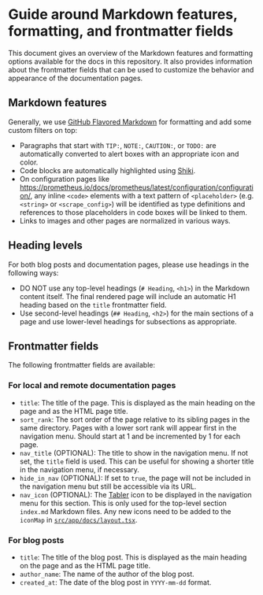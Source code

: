 # Guide around Markdown features, formatting, and frontmatter fields

This document gives an overview of the Markdown features and formatting options available for the docs in this repository. It also provides information about the frontmatter fields that can be used to customize the behavior and appearance of the documentation pages.

## Markdown features

Generally, we use [GitHub Flavored Markdown](https://github.github.com/gfm/) for formatting and add some custom filters on top:

* Paragraphs that start with `TIP:`, `NOTE:`, `CAUTION:`, or `TODO:` are automatically converted to alert boxes with an appropriate icon and color.
* Code blocks are automatically highlighted using [Shiki](https://shiki.matsu.io/).
* On configuration pages like https://prometheus.io/docs/prometheus/latest/configuration/configuration/, any inline `<code>` elements with a text pattern of `<placeholder>` (e.g. `<string>` or `<scrape_config>`) will be identified as type definitions and references to those placeholders in code boxes will be linked to them.
* Links to images and other pages are normalized in various ways.

## Heading levels

For both blog posts and documentation pages, please use headings in the following ways:

* DO NOT use any top-level headings (`# Heading`, `<h1>`) in the Markdown content itself. The final rendered page will include an automatic H1 heading based on the `title` frontmatter field.
* Use second-level headings (`## Heading`, `<h2>`) for the main sections of a page and use lower-level headings for subsections as appropriate.

## Frontmatter fields

The following frontmatter fields are available:

### For local and remote documentation pages

* `title`: The title of the page. This is displayed as the main heading on the page and as the HTML page title.
* `sort_rank`: The sort order of the page relative to its sibling pages in the same directory. Pages with a lower sort rank will appear first in the navigation menu. Should start at 1 and be incremented by 1 for each page.
* `nav_title` (OPTIONAL): The title to show in the navigation menu. If not set, the `title` field is used. This can be useful for showing a shorter title in the navigation menu, if necessary.
* `hide_in_nav` (OPTIONAL): If set to `true`, the page will not be included in the navigation menu but still be accessible via its URL.
* `nav_icon` (OPTIONAL): The [Tabler](https://tabler.io/icons) icon to be displayed in the navigation menu for this section. This is only used for the top-level section `index.md` Markdown files. Any new icons need to be added to the `iconMap` in [`src/app/docs/layout.tsx`](src/app/docs/layout.tsx).

### For blog posts

* `title`: The title of the blog post. This is displayed as the main heading on the page and as the HTML page title.
* `author_name`: The name of the author of the blog post.
* `created_at`: The date of the blog post in `YYYY-mm-dd` format.

